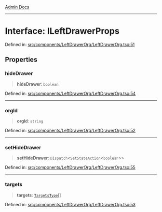 [Admin Docs](/)

---

# Interface: ILeftDrawerProps

Defined in: [src/components/LeftDrawerOrg/LeftDrawerOrg.tsx:51](https://github.com/PalisadoesFoundation/talawa-admin/blob/main/src/components/LeftDrawerOrg/LeftDrawerOrg.tsx#L51)

## Properties

### hideDrawer

> **hideDrawer**: `boolean`

Defined in: [src/components/LeftDrawerOrg/LeftDrawerOrg.tsx:54](https://github.com/PalisadoesFoundation/talawa-admin/blob/main/src/components/LeftDrawerOrg/LeftDrawerOrg.tsx#L54)

---

### orgId

> **orgId**: `string`

Defined in: [src/components/LeftDrawerOrg/LeftDrawerOrg.tsx:52](https://github.com/PalisadoesFoundation/talawa-admin/blob/main/src/components/LeftDrawerOrg/LeftDrawerOrg.tsx#L52)

---

### setHideDrawer

> **setHideDrawer**: `Dispatch`\<`SetStateAction`\<`boolean`\>\>

Defined in: [src/components/LeftDrawerOrg/LeftDrawerOrg.tsx:55](https://github.com/PalisadoesFoundation/talawa-admin/blob/main/src/components/LeftDrawerOrg/LeftDrawerOrg.tsx#L55)

---

### targets

> **targets**: [`TargetsType`](../../../../state/reducers/routesReducer/type-aliases/TargetsType.md)[]

Defined in: [src/components/LeftDrawerOrg/LeftDrawerOrg.tsx:53](https://github.com/PalisadoesFoundation/talawa-admin/blob/main/src/components/LeftDrawerOrg/LeftDrawerOrg.tsx#L53)
